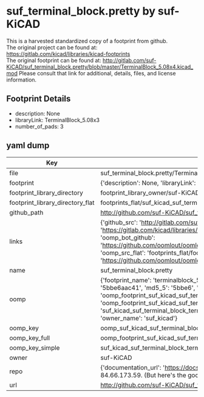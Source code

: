 # suf_terminal_block.pretty by suf-KiCAD  
This is a harvested standardized copy of a footprint from github.  
The original project can be found at:  
https://gitlab.com/kicad/libraries/kicad-footprints  
The original footprint can be found at:
http://gitlab.com/suf-KiCAD/suf_terminal_block.pretty/blob/master/TerminalBlock_5.08x4.kicad_mod
Please consult that link for additional, details, files, and license information.  
## Footprint Details
* description: None  
* libraryLink: TerminalBlock_5.08x3  
* number_of_pads: 3  
## yaml dump  
| Key | Value |  
| --- | --- |  
| file | suf_terminal_block.pretty/TerminalBlock_5.08x3.kicad_mod |  
| footprint | {'description': None, 'libraryLink': 'TerminalBlock_5.08x3', 'number_of_pads': 3} |  
| footprint_library_directory | footprint_library_owner/suf-KiCAD_suf_terminal_block.pretty |  
| footprint_library_directory_flat | footprints_flat/suf_kicad_suf_terminal_block_terminalblock_5_08x3/working |  
| github_path | http://github.com/suf-KiCAD/suf_terminal_block.pretty/blob/master/TerminalBlock_5.08x3.kicad_mod |  
| links | {'github_src': 'http://gitlab.com/suf-KiCAD/suf_terminal_block.pretty/blob/master/TerminalBlock_5.08x4.kicad_mod', 'github_src_repo': 'https://gitlab.com/kicad/libraries/kicad-footprints', 'oomp_bot': 'footprints/suf_kicad_suf_terminal_block_terminalblock_5_08x3/working', 'oomp_bot_github': 'https://github.com/oomlout/oomlout_oomp_footprint_bot/tree/main/footprints/suf_kicad_suf_terminal_block_terminalblock_5_08x3/working', 'oomp_src_flat': 'footprints_flat/footprints_flat/suf_kicad_suf_terminal_block_terminalblock_5_08x3/working', 'oomp_src_flat_github': 'https://github.com/oomlout/oomlout_oomp_footprint_src/tree/main/footprints_flat/suf_kicad_suf_terminal_block_terminalblock_5_08x3/working'} |  
| name | suf_terminal_block.pretty |  
| oomp | {'footprint_name': 'terminalblock_5_08x3', 'library_name': 'suf_terminal_block', 'md5': '5bbe6aac41d3846d048bbff42abf346e', 'md5_10': '5bbe6aac41', 'md5_5': '5bbe6', 'md5_6': '5bbe6a', 'oomp_key': 'oomp_suf_kicad_suf_terminal_block_terminalblock_5_08x3', 'oomp_key_extra': 'oomp_footprint_suf_kicad_suf_terminal_block_terminalblock_5_08x3', 'oomp_key_full': 'oomp_footprint_suf_kicad_suf_terminal_block_terminalblock_5_08x3_5bbe6a', 'oomp_key_simple': 'suf_kicad_suf_terminal_block_terminalblock_5_08x3', 'original_filename': 'suf_terminal_block.pretty/TerminalBlock_5.08x3.kicad_mod', 'owner_name': 'suf_kicad'} |  
| oomp_key | oomp_suf_kicad_suf_terminal_block_terminalblock_5_08x3 |  
| oomp_key_full | oomp_footprint_suf_kicad_suf_terminal_block_terminalblock_5_08x3 |  
| oomp_key_simple | suf_kicad_suf_terminal_block_terminalblock_5_08x3 |  
| owner | suf-KiCAD |  
| repo | {'documentation_url': 'https://docs.github.com/rest/overview/resources-in-the-rest-api#rate-limiting', 'message': "API rate limit exceeded for 84.66.173.59. (But here's the good news: Authenticated requests get a higher rate limit. Check out the documentation for more details.)"} |  
| url | http://github.com/suf-KiCAD/suf_terminal_block.pretty |  

